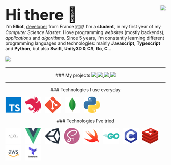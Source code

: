 <img align="right" src="https://github-readme-stats.vercel.app/api?username=noftaly&show_icons=true&hide_border=true" />
<font size="12">
	<b>Hi there 👋</b>
</font>
<br>
I'm <b>Elliot</b>, <u>developer</u> from France 🇫🇷! I'm a <b>student</b>, in my first year of my <i>Computer Science Master</i>. I love programming <i>websites</i> (mostly backends), <i>applications</i> and <i>algorithms</i>. Since 5 years, I'm constantly learning different programming languages and technologies: mainly <b>Javascript</b>, <b>Typescript</b> and <b>Python</b>, but also <b>Swift</b>, <b>Unity3D & C#</b>, <b>Go</b>, <b>C</b>...
<br>
<br>
<img src="https://img.shields.io/badge/DISCORD-noftaly%230359-7289DA?style=for-the-badge" />

___

<p align="center">
### My projects

<a href="https://github.com/Skript-MC/Swan">
	<img src="https://github-readme-stats.vercel.app/api/pin/?username=Skript-MC&repo=Swan" />
</a>
<a href="https://github.com/fyllee/fyllee">
	<img src="https://github-readme-stats.vercel.app/api/pin/?username=fyllee&repo=fyllee" />
</a>
<a href="https://github.com/noftaly/minefield">
	<img src="https://github-readme-stats.vercel.app/api/pin/?username=noftaly&repo=MineField" />
</a>
<a href="https://github.com/noftaly/laddergame">
	<img src="https://github-readme-stats.vercel.app/api/pin/?username=noftaly&repo=LadderGame" />
</a>
</p>

___

<p align="center">
### Technologies I use everyday

<a href="https://typescriptlang.org"><img alt="TypeScript" src="./images/typescript.png" width="50" height="50" /></a>
&nbsp;
<a href="https://nestjs.com"><img alt="NestJS" src="./images/nestjs.png" height="50" /></a>
&nbsp;
<a href="https://git-scm.com"><img alt="Git" src="./images/git.png" width="50" height="50" /></a>
&nbsp;
<a href="https://mongodb.com"><img alt="MongoDB" src="./images/mongodb.png" height="50" /></a>
&nbsp;
<a href="https://python.org"><img alt="Python" src="./images/python.png" width="50" height="50" /></a>
</p>

<p align="center">
### Technologies I've tried

<a href="https://nextjs.org"><img alt="Next.js" src="./images/nextjs.png" width="50" height="50" /></a>
&nbsp;
<a href="https://vuejs.org"><img alt="Vue.js" src="./images/vuejs.png" width="50" height="50" /></a>
&nbsp;
<a href="https://unity3d.com"><img alt="Unity3D & C#" src="./images/unity.png" height="50" /></a>
&nbsp;
<a href="https://sass-lang.com"><img alt="SCSS" src="./images/scss.png" width="50" height="50" /></a>
&nbsp;
<a href="https://swift.org"><img alt="Swift" src="./images/swift.png" width="50" height="50" /></a>
&nbsp;
<a href="https://golang.org"><img alt="Go" src="./images/go.png" height="50" /></a>
&nbsp;
<a href="https://en.wikipedia.org/wiki/C_(programming_language)"><img alt="C" src="./images/c.png" width="50" height="50" /></a>
&nbsp;
<a href="https://redis.io"><img alt="Redis" src="./images/redis.png" width="50" height="50" /></a>
&nbsp;
<a href="https://aws.com"><img alt="AWS" src="./images/aws.png" width="50" height="50" /></a>
&nbsp;
<a href="https://terraform.com"><img alt="Terraform" src="./images/terraform.png" width="50" height="50" /></a>
</p>
